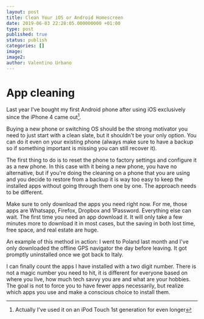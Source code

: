 ```yaml
---
layout: post
title: Clean Your iOS or Android Homescreen
date: 2019-06-03 22:28:05.000000000 +01:00
type: post
published: true
status: publish
categories: []
image:
image2:
author: Valentino Urbano
---
```

# App cleaning

Last year I've bought my first Android phone after using iOS exclusively since the iPhone 4 came out[^1].

Buying a new phone or switching OS should be the strong motivator you need to just start with a clean slate, but it shouldn't be your only option. You can do it even on your existing phone (always make sure to have a backup so if something important is missing you can still recover it).

The first thing to do is to reset the phone to factory settings and configure it as a new phone. In this case with it being a new phone, you have no alternative, but if you're doing the cleaning on a phone that you are using and you decide to restore from a backup it is way too easy to keep the installed apps without going through them one by one. The approach needs to be different.

Make sure to only download the apps you need right now. For me, those apps are Whatsapp, Firefox, Dropbox and 1Password. Everything else can wait. The first time you need an app download it. It will only take a few minutes more to download it in most cases, but the saving in both lost time, free space, and real estate are huge.

An example of this method in action: I went to Poland last month and I've only downloaded the offline GPS navigator the day before leaving. It got promptly uninstalled once we got back to Italy.

I can finally count the apps I have installed with a two digit number. There is not a magic number you need to hit, it is different for everyone based on where you live, how much tech savvy you are and what are your hobbies. The goal is not to force you to have fewer apps necessarily, but realize which apps you use and make a conscious choice to install them.

[^1]: Actually I've used it on an iPod Touch 1st generation for even longer